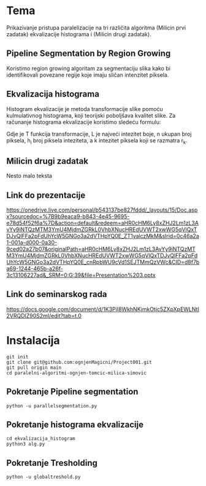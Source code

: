 # Tema
Prikazivanje pristupa paralelizacije na tri različita algoritma (Milicin prvi zadatak) ekvalizacije histograma i (Milicin drugi zadatak).

## Pipeline Segmentation by Region Growing

Koristimo region growing algoritam za segmentaciju slika​ kako bi identifikovali povezane regije koje imaju sličan intenzitet piksela.
## Ekvalizacija histograma

Histogram ekvalizacije je metoda transformacije slike pomoću kulmulativnog histograma, koji teorijski poboljšava kvalitet slike. Za računanje histograma ekvalizacije koristimo sledeću formulu:

Gdje je T funkcija transformacije, L je najveći intezitet boje, n ukupan broj piksela, h<sub>i</sub> broj piksela inteziteta, a k intezitet piksela koji se razmatra r<sub>k</sub>.

## Milicin drugi zadatak

Nesto malo teksta

## Link do prezentacije
https://onedrive.live.com/personal/b543137be827fddd/_layouts/15/Doc.aspx?sourcedoc=%7B9b9eaca9-b843-4e45-9695-e78d54f52f6a%7D&action=default&redeem=aHR0cHM6Ly8xZHJ2Lm1zL3AvYy9iNTQzMTM3YmU4MjdmZGRkL0VhbXNucHREdUVWT2xwWG5qVlQxTDJvQlFFa2pFdUhYcW5GNGo3a2dVTHpYQ0E_ZT1yalczMkM&slrid=0c46a2a1-001a-d000-0a30-9ced02a27b07&originalPath=aHR0cHM6Ly8xZHJ2Lm1zL3AvYy9iNTQzMTM3YmU4MjdmZGRkL0VhbXNucHREdUVWT2xwWG5qVlQxTDJvQlFFa2pFdUhYcW5GNGo3a2dVTHpYQ0E_cnRpbWU9cVd1SEJTMmQzVWc&CID=d8f7ba69-1244-465b-a26f-3c13106227ad&_SRM=0:G:39&file=Presentation%203.pptx

## Link do seminarskog rada
https://docs.google.com/document/d/1K3PjI8WkhNKjmkOtjc5ZXpXpEWLNtI2VRQDlZ90S2mI/edit?tab=t.0

# Instalacija
```
git init   
git clone git@github.com:ognjenMagicni/Project001.git   
git pull origin main
cd paralelni-algoritmi-ognjen-tomcic-milica-simovic
```
## Pokretanje Pipeline segmentation
```
python -u parallelsegmentation.py
```
## Pokretanje histograma ekvalizacije

```
cd ekvalizacija_histogram
python3 alg.py
```

## Pokretanje Tresholding
```
python -u globaltreshold.py
```
